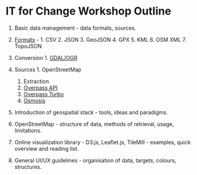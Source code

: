 # IT for Change Workshop Outline

1. Basic data management - data formats, sources.
  1. [Formats](http://geohackers.in/2013/11/spatial-data-formats-101/) - 
    1. CSV
    2. JSON
    3. GeoJSON
    4. GPX
    5. KML
    6. OSM XML
    7. TopoJSON
  2. Conversion
    1. [GDAL/OGR](http://www.gdal.org/ogr/)
  3. Sources
    1. OpenStreetMap
      1. Extraction
        1. [Overpass API](http://wiki.openstreetmap.org/wiki/Overpass_API)
        2. [Overpass Turbo](http://overpass-turbo.eu/)
        3. [Osmosis](https://wiki.openstreetmap.org/wiki/Osmosis)

2. Introduction of geospatial stack - tools, ideas and paradigms.
  
3. OpenStreetMap  - structure of data, methods of retrieval, usage, limitations.

4. Online visualization library - D3.js, Leaflet.js, TileMill - examples, quick 
overview and reading list.

5. General UI/UX guidelines - organisation of data, targets, colours, structures.


